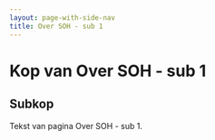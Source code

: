 ```yaml
---
layout: page-with-side-nav
title: Over SOH - sub 1 
---
```


# Kop van Over SOH - sub 1 

## Subkop 
Tekst van pagina Over SOH - sub 1.